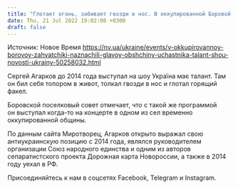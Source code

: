 ```yaml
---
title: "Глотает огонь, забивает гвозди в нос. В оккупированной Боровой захватчики назначили «главой» общины участника талант-шоу"
date: Thu, 21 Jul 2022 19:02:00 +0300
draft: false
---
```

Источник: Новое Время https://nv.ua/ukraine/events/v-okkupirovannoy-borovoy-zahvatchiki-naznachili-glavoy-obshchiny-uchastnika-talant-shou-novosti-ukrainy-50258032.html


Сергей Агарков до 2014 года выступал на шоу Україна має талант. Там он бил себя топором в живот, толкал гвозди в нос и глотал горящий факел. 

Боровской поселковый совет отмечает, что с такой же программой он выступал когда-то на концерте в одном из сел временно оккупированной общины.

По данным сайта Миротворец, Агарков открыто выражал свою антиукраинскую позицию с 2014 года, являлся руководителем организации Союз народного единства и одним из авторов сепаратистского проекта Дорожная карта Новороссии, а также в 2014 году уехал в РФ.

Присоединяйтесь к нам в соцсетях Facebook, Telegram и Instagram.
